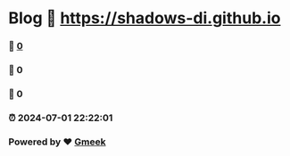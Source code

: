 # Blog :link: https://shadows-di.github.io 
### :page_facing_up: [0](https://shadows-di.github.io/tag.html) 
### :speech_balloon: 0 
### :hibiscus: 0 
### :alarm_clock: 2024-07-01 22:22:01 
### Powered by :heart: [Gmeek](https://github.com/Meekdai/Gmeek)
